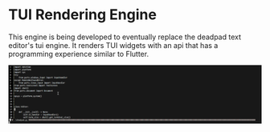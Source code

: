 # TUI Rendering Engine

This engine is being developed to eventually replace the deadpad text editor's tui engine.  It renders TUI widgets with an api that has a programming experience similar to Flutter.

![](https://github.com/FrewtyPebbles/DeadPad-CLI-Text-Editor/blob/main/preview/deadpad2.gif)